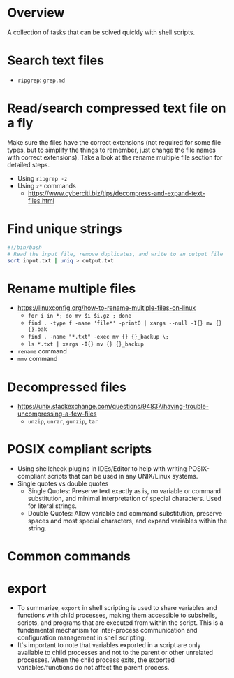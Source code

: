# Overview

A collection of tasks that can be solved quickly with shell scripts.

# Search text files

- `ripgrep`: `grep.md`

# Read/search compressed text file on a fly

Make sure the files have the correct extensions (not required for some
file types, but to simplify the things to remember, just change the file
names with correct extensions). Take a look at the rename multiple file
section for detailed steps.

- Using `ripgrep -z`
- Using `z*` commands
    + https://www.cyberciti.biz/tips/decompress-and-expand-text-files.html

# Find unique strings

```sh
#!/bin/bash
# Read the input file, remove duplicates, and write to an output file
sort input.txt | uniq > output.txt
```

# Rename multiple files

- https://linuxconfig.org/how-to-rename-multiple-files-on-linux
    + `for i in *; do mv $i $i.gz ; done`
    + `find . -type f -name 'file*' -print0 | xargs --null -I{} mv {} {}.bak`
    + `find . -name "*.txt" -exec mv {} {}_backup \;`
    + `ls *.txt | xargs -I{} mv {} {}_backup`
- `rename` command
- `mmv` command

# Decompressed files

- https://unix.stackexchange.com/questions/94837/having-trouble-uncompressing-a-few-files
    + `unzip`, `unrar`, `gunzip`, `tar`

# POSIX compliant scripts

- Using shellcheck plugins in IDEs/Editor to help with writing
  POSIX-compliant scripts that can be used in any UNIX/Linux systems.
- Single quotes vs double quotes
    + Single Quotes: Preserve text exactly as is, no variable or command
      substitution, and minimal interpretation of special
      characters. Used for literal strings.
    + Double Quotes: Allow variable and command substitution, preserve
      spaces and most special characters, and expand variables within
      the string.

# Common commands

# export

- To summarize, `export` in shell scripting is used to share variables and
  functions with child processes, making them accessible to subshells,
  scripts, and programs that are executed from within the script. This
  is a fundamental mechanism for inter-process communication and
  configuration management in shell scripting.
- It's important to note that variables exported in a script are only
  available to child processes and not to the parent or other unrelated
  processes. When the child process exits, the exported
  variables/functions do not affect the parent process.
